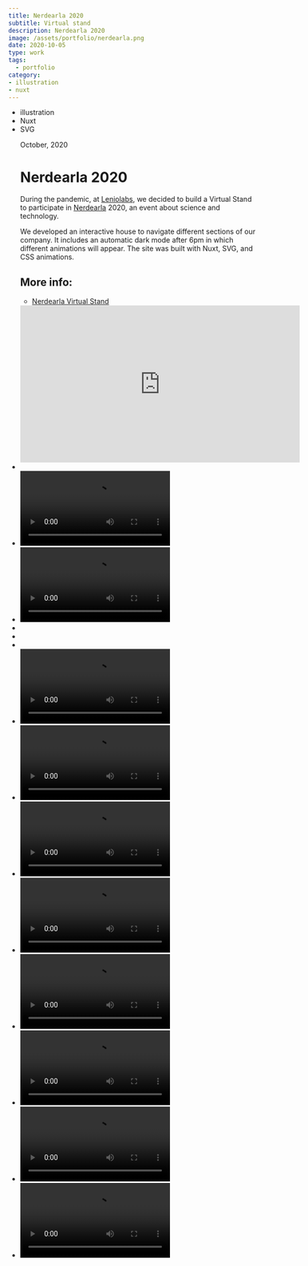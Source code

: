 ```yaml
---
title: Nerdearla 2020
subtitle: Virtual stand
description: Nerdearla 2020
image: /assets/portfolio/nerdearla.png
date: 2020-10-05
type: work
tags:
  - portfolio
category: 
- illustration
- nuxt
---
```


<ul class="tags">
    <li>illustration</li>
    <li>Nuxt</li>
    <li>SVG</li>
</ul>
<ul class="gallery masonry">
    <div class="content">
        <p class="content-date">October, 2020</p>
        <h1>Nerdearla 2020</h1>
        <p>During the pandemic, at <a target="_blank" rel="noreferrer" href="https://leniolabs.com/">Leniolabs</a>, we decided to build a Virtual Stand to participate in <a target="_blank" rel="noreferrer" href="http://nerdearla.com/">Nerdearla</a> 2020, an event about science and technology.</p>
        <p>We developed an interactive house to navigate different sections of our company. It includes an automatic dark mode after 6pm in which different animations will appear. The site was built with Nuxt, SVG, and CSS animations.</p>
        <h2>More info:</h2>
        <ul class="music-list">
            <li><a target="_blank" rel="noreferrer" href="https://nerdearla.leniolabs.com/" class="heart">Nerdearla Virtual Stand</a></li>
        </ul>
    </div>
    <iframe width="560" height="315" src="https://www.youtube.com/embed/sFspBtEQYDk" frameborder="0" allow="accelerometer; autoplay; clipboard-write; encrypted-media; gyroscope; picture-in-picture" allowfullscreen></iframe>
    <li><img src="/work/nerdearla-01.png" alt=""></li>
    <li><video controls><source src="/work/nerd-02.mp4" type="video/mp4"></video></li>
    <li><video controls><source src="/work/nerd-05.mp4" type="video/mp4"></video></li>
    <li><img src="/work/nerd-12.png" alt=""></li>
    <li><img src="/work/nerd-13.png" alt=""></li>
    <li><img src="/work/nerd-14.png" alt=""></li>    
    <li><video controls><source src="/work/nerd-01.mp4" type="video/mp4"></video></li>
    <li><video controls><source src="/work/nerd-03.mp4" type="video/mp4"></video></li>
    <li><video controls><source src="/work/nerd-06.mp4" type="video/mp4"></video></li>
    <li><video controls><source src="/work/nerd-10.mp4" type="video/mp4"></video></li>
    <li><video controls><source src="/work/nerd-07.mp4" type="video/mp4"></video></li>
    <li><video controls><source src="/work/nerd-08.mp4" type="video/mp4"></video></li>
    <li><video controls><source src="/work/nerd-09.mp4" type="video/mp4"></video></li>
    <li><video controls><source src="/work/nerd-11.mp4" type="video/mp4"></video></li>
</ul>